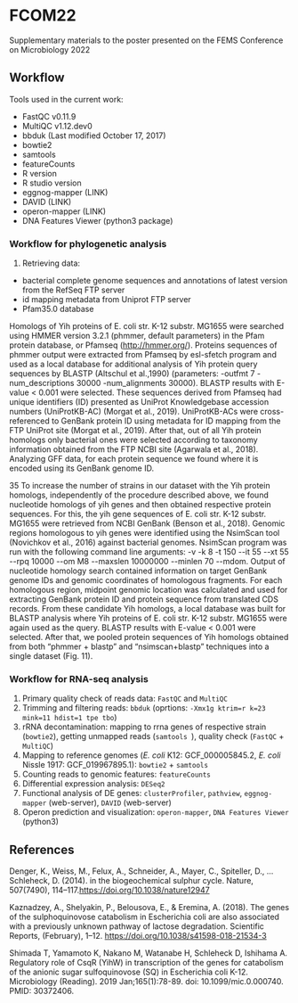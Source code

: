 # FCOM22

Supplementary materials to the poster presented on the FEMS Conference on Microbiology 2022




## Workflow  

Tools used in the current work:
* FastQC v0.11.9
* MultiQC v1.12.dev0
* bbduk (Last modified October 17, 2017)
* bowtie2
* samtools
* featureCounts
* R version
* R studio version
* eggnog-mapper (LINK)
* DAVID (LINK)
* operon-mapper (LINK)
* DNA Features Viewer (python3 package)



### Workflow for phylogenetic analysis 

1. Retrieving data: 

 - bacterial complete genome sequences and annotations of latest version from the RefSeq FTP server 
 - id mapping metadata from Uniprot FTP server 
 - Pfam35.0 database
 



Homologs of Yih proteins of E. coli str. K-12 substr. MG1655 were searched using HMMER version 3.2.1 (phmmer, default parameters) in the Pfam protein database, or Pfamseq (http://hmmer.org/). Proteins sequences of phmmer output were extracted from Pfamseq by esl-sfetch program and used as a local database for additional analysis of Yih protein query sequences by BLASTP (Altschul et al.,1990) (parameters: -outfmt 7 -num_descriptions 30000 -num_alignments 30000). BLASTP results with E-value < 0.001 were selected. These sequences derived from Pfamseq had unique identifiers (ID) presented as UniProt Knowledgebase accession numbers (UniProtKB-AC) (Morgat et al., 2019). UniProtKB-ACs were cross-referenced to GenBank protein ID using metadata for ID mapping from the FTP UniProt site (Morgat et al., 2019). After that, out of all Yih protein homologs only bacterial ones were selected according to taxonomy information obtained from the FTP NCBI site (Agarwala et al., 2018). Analyzing GFF data, for each protein sequence we found where it is encoded using its GenBank genome ID.



35
To increase the number of strains in our dataset with the Yih protein homologs, independently of the procedure described above, we found nucleotide homologs of yih genes and then obtained respective protein sequences. For this, the yih gene sequences of E. coli str. K-12 substr. MG1655 were retrieved from NCBI GenBank (Benson et al., 2018). Genomic regions homologous to yih genes were identified using the NsimScan tool (Novichkov et al., 2016) against bacterial genomes. NsimScan program was run with the following command line arguments: -v -k 8 -t 150 --it 55 --xt 55 --rpq 10000 --om M8 --maxslen 10000000 --minlen 70 --mdom. Output of nucleotide homology search contained information on target GenBank genome IDs and genomic coordinates of homologous fragments. For each homologous region, midpoint genomic location was calculated and used for extracting GenBank protein ID and protein sequence from translated CDS records. From these candidate Yih homologs, a local database was built for BLASTP analysis where Yih proteins of E. coli str. K-12 substr. MG1655 were again used as the query. BLASTP results with E-value < 0.001 were selected.
After that, we pooled protein sequences of Yih homologs obtained from both “phmmer + blastp” and “nsimscan+blastp” techniques into a single dataset (Fig. 11).

### Workflow for RNA-seq analysis 

1. Primary quality check of reads data: `FastQC` and `MultiQC`
2. Trimming and filtering reads: `bbduk` (oprtions: `-Xmx1g ktrim=r k=23 mink=11 hdist=1 tpe tbo`)
3. rRNA decontamination: mapping to rrna genes of respective strain (`bowtie2`), getting unmapped reads (`samtools `), quality check  (`FastQC` + `MultiQC`)
4. Mapping to reference genomes (_E. coli_ K12: GCF_000005845.2, _E. coli_ Nissle 1917: GCF_019967895.1): `bowtie2` + `samtools`
5. Counting reads to genomic features: `featureCounts`
6. Differential expression analysis: `DESeq2`
7. Functional analysis of DE genes:  `clusterProfiler`, `pathview`, `eggnog-mapper` (web-server), `DAVID` (web-server)
8. Operon prediction and visualization: `operon-mapper`, `DNA Features Viewer` (python3)

## References

Denger, K., Weiss, M., Felux, A., Schneider, A., Mayer, C., Spiteller, D., … Schleheck, D. (2014). in the biogeochemical sulphur cycle. Nature, 507(7490), 114–117.https://doi.org/10.1038/nature12947

Kaznadzey, A., Shelyakin, P., Belousova, E., & Eremina, A. (2018). The genes of the sulphoquinovose catabolism in Escherichia coli are also associated with a previously unknown pathway of lactose degradation. Scientific Reports, (February), 1–12. https://doi.org/10.1038/s41598-018-21534-3

Shimada T, Yamamoto K, Nakano M, Watanabe H, Schleheck D, Ishihama A. Regulatory role of CsqR (YihW) in transcription of the genes for catabolism of the anionic sugar sulfoquinovose (SQ) in Escherichia coli K-12. Microbiology (Reading). 2019 Jan;165(1):78-89. doi: 10.1099/mic.0.000740. PMID: 30372406.
